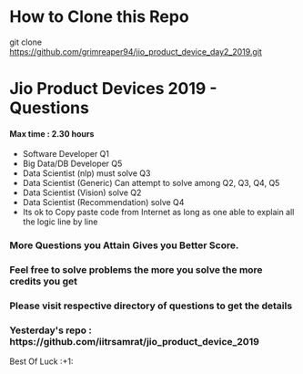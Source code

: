 # How to Clone this Repo

git clone https://github.com/grimreaper94/jio_product_device_day2_2019.git


# Jio Product Devices 2019 - Questions



#### Max time : 2.30 hours

- Software Developer Q1
- Big Data/DB Developer Q5
- Data Scientist (nlp) must solve Q3
- Data Scientist (Generic) Can attempt to solve among Q2, Q3, Q4, Q5
- Data Scientist (Vision) solve Q2
- Data Scientist (Recommendation) solve Q4
- Its ok to Copy paste code from Internet as long as one able to explain all the logic line by line

### More Questions you Attain Gives you Better Score.
### Feel free to solve problems the more you solve the more credits you get



### Please visit respective directory of questions to get the details


 
<h3>Yesterday's repo : https://github.com/iitrsamrat/jio_product_device_2019 </h3>
Best Of Luck :+1: 
    
